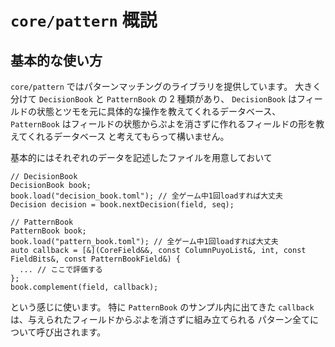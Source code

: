 # `core/pattern` 概説

## 基本的な使い方

`core/pattern` ではパターンマッチングのライブラリを提供しています。
大きく分けて `DecisionBook` と `PatternBook` の 2 種類があり、
`DecisionBook` はフィールドの状態とツモを元に具体的な操作を教えてくれるデータベース、
`PatternBook` はフィールドの状態からぷよを消さずに作れるフィールドの形を教えてくれるデータベース
と考えてもらって構いません。

基本的にはそれぞれのデータを記述したファイルを用意しておいて
```
// DecisionBook
DecisionBook book;
book.load("decision_book.toml"); // 全ゲーム中1回loadすれば大丈夫
Decision decision = book.nextDecision(field, seq);
```
```
// PatternBook
PatternBook book;
book.load("pattern_book.toml"); // 全ゲーム中1回loadすれば大丈夫
auto callback = [&](CoreField&&, const ColumnPuyoList&, int, const FieldBits&, const PatternBookField&) {
  ... // ここで評価する
};
book.complement(field, callback);
```

という感じに使います。
特に `PatternBook` のサンプル内に出てきた `callback` は、与えられたフィールドからぷよを消さずに組み立てられる
パターン全てについて呼び出されます。
